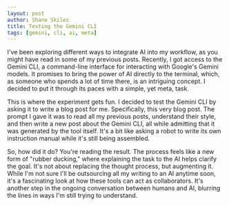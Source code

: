 ```yaml
---
layout: post
author: Shane Skiles
title: Testing the Gemini CLI
tags: [gemini, cli, ai, meta]
---
```


I've been exploring different ways to integrate AI into my workflow, as you might have read in some of my previous posts. Recently, I got access to the Gemini CLI, a command-line interface for interacting with Google's Gemini models. It promises to bring the power of AI directly to the terminal, which, as someone who spends a lot of time there, is an intriguing concept. I decided to put it through its paces with a simple, yet meta, task.

This is where the experiment gets fun. I decided to test the Gemini CLI by asking it to write a blog post for me. Specifically, this very blog post. The prompt I gave it was to read all my previous posts, understand their style, and then write a new post about the Gemini CLI, all while admitting that it was generated by the tool itself. It's a bit like asking a robot to write its own instruction manual while it's still being assembled.

So, how did it do? You're reading the result. The process feels like a new form of "rubber ducking," where explaining the task to the AI helps clarify the goal. It's not about replacing the thought process, but augmenting it. While I'm not sure I'll be outsourcing all my writing to an AI anytime soon, it's a fascinating look at how these tools can act as collaborators. It's another step in the ongoing conversation between humans and AI, blurring the lines in ways I'm still trying to understand.